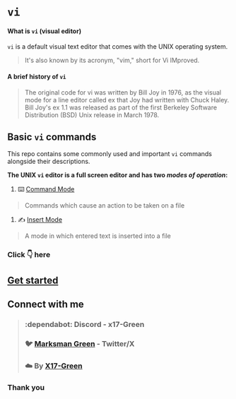 # `vi`
#### What is `vi` (visual editor)
`vi` is a default visual text editor that comes with the UNIX operating system.
> It's also known by its acronym, "vim," short for Vi IMproved.

#### A brief history of `vi`
> The original code for vi was written by Bill Joy in 1976, as the visual mode for a line editor called ex that Joy had written with Chuck Haley. Bill Joy's ex 1.1 was released as part of the first Berkeley Software Distribution (BSD) Unix release in March 1978.

## **Basic `vi` commands**
This repo contains some commonly used and important `vi` commands alongside their descriptions.

**The UNIX `vi` editor is a full screen editor and has two _modes of operation_:** 
1. :keyboard: [Command Mode](vi/command-mode/README.md)
> Commands which cause an action to be taken on a file 
1. :writing_hand: [Insert Mode](vi/insert-mode/README.md)
> A mode in which entered text is inserted into a file

### Click :point_down: here
## **[Get started](vi/vi.md)**

## Connect with me 
> ### :dependabot: Discord - **x17-Green** 
> ### :bird: [Marksman Green](https://twitter.com/marksman_323) - Twitter/X
> ### :cloud: By [X17-Green](https://github.com/x17-Green)

### **Thank you**